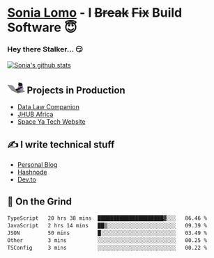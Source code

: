 # [Sonia Lomo](https://sonylomo.github.io/) - I ~~Break~~ ~~Fix~~ Build Software 😇
### Hey there Stalker... 😏 

<a href="https://github.com/sonylomo/github-readme-stats">
  <img align="center" src="https://media.giphy.com/media/lU05nFSW6Y2A/giphy.gif" alt="Sonia's github stats" />
</a>

## <img src="assets/devcat.gif" width="40"> Projects in Production
- [Data Law Companion](https://datalawcompanion.org/)
- [JHUB Africa](https://jhubafrica.com/)
- [Space Ya Tech Website](https://www.spaceyatech.com/)

## ✍️ I write technical stuff
- [Personal Blog](https://sonylomo-github-io.vercel.app/blog)
- [Hashnode](https://sonylomo.hashnode.dev/)
- [Dev.to](https://dev.to/sonylomo)

## 🤡 On the Grind
<!--START_SECTION:waka-->

```txt
TypeScript   20 hrs 38 mins  █████████████████████▓░░░   86.46 %
JavaScript   2 hrs 14 mins   ██▒░░░░░░░░░░░░░░░░░░░░░░   09.39 %
JSON         50 mins         █░░░░░░░░░░░░░░░░░░░░░░░░   03.49 %
Other        3 mins          ░░░░░░░░░░░░░░░░░░░░░░░░░   00.25 %
TSConfig     3 mins          ░░░░░░░░░░░░░░░░░░░░░░░░░   00.22 %
```

<!--END_SECTION:waka-->
